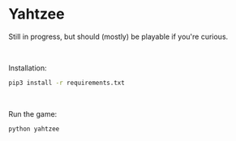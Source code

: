 # Yahtzee

Still in progress, but should (mostly) be playable if you're curious.

<br>

Installation:
```bash
pip3 install -r requirements.txt
```
<br>

Run the game:
```bash
python yahtzee
```